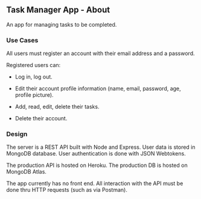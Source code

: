 ## Task Manager App - About

An app for managing tasks to be completed.

### Use Cases

All users must register an account with their email address and a password.

Registered users can:

- Log in, log out.

- Edit their account profile information (name, email, password, age, profile picture).

- Add, read, edit, delete their tasks.

- Delete their account.

### Design

The server is a REST API built with Node and Express. User data is stored in MongoDB database. User authentication is done with JSON Webtokens.

The production API is hosted on Heroku.
The production DB is hosted on MongoDB Atlas.

The app currently has no front end. All interaction with the API must be done thru HTTP requests (such as via Postman).